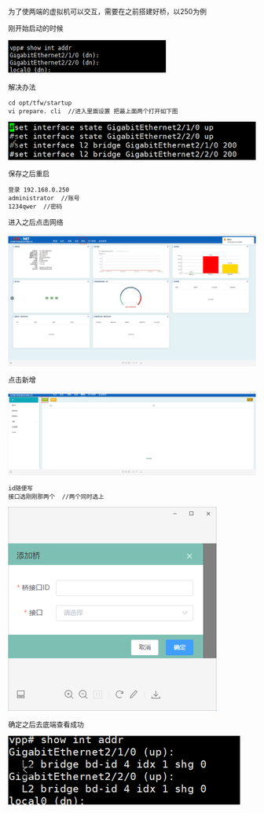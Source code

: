 为了使两端的虚拟机可以交互，需要在之前搭建好桥，以250为例

刚开始启动的时候

![1581752185897](assets/1581752185897.png)

解决办法

```shell
cd opt/tfw/startup
vi prepare. cli  //进入里面设置 把最上面两个打开如下图
```



![1581752395023](assets/1581752395023.png)

保存之后重启

```shell
登录 192.168.0.250
administrator  //账号
1234qwer  //密码
```

进入之后点击网络

![1581752524598](assets/1581752524598.png)

点击新增

![1581752554697](assets/1581752554697.png)

```shell
id随便写
接口选刚刚那两个  //两个同时选上
```

![1581752622679](assets/1581752622679.png)

确定之后去底端查看成功

![1581752659206](assets/1581752659206.png)